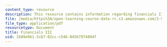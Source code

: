 ```yaml
---
content_type: resource
description: This resource contains information regarding financials III.
file: /media/https%3A/open-learning-course-data-rc.s3.amazonaws.com/2-96-management-in-engineering-fall-2012/1b89e9613cb702ccc54604567974894f_MIT2_96F12_lec07.pdf
file_type: application/pdf
resourcetype: Document
title: Financials III
uid: 1b89e961-3cb7-02cc-c546-04567974894f
---
```

